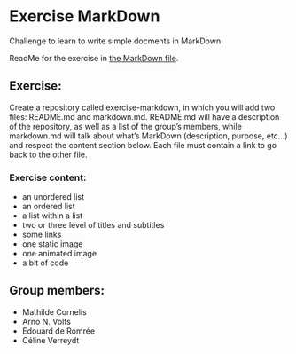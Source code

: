 # Exercise MarkDown

Challenge to learn to write simple docments in MarkDown.

ReadMe for the exercise in [the MarkDown file](markdown.md).

## Exercise:
Create a repository called exercise-markdown, in which you will add two files: README.md and markdown.md. README.md will have a description of the repository, as well as a list of the group’s members, while markdown.md will talk about what’s MarkDown (description, purpose, etc…​) and respect the content section below. Each file must contain a link to go back to the other file.

### Exercise content:
- an unordered list
- an ordered list
- a list within a list
- two or three level of titles and subtitles
- some links
- one static image
- one animated image
- a bit of code

## Group members:
- Mathilde Cornelis
- Arno N. Volts
- Edouard de Romrée
- Céline Verreydt

